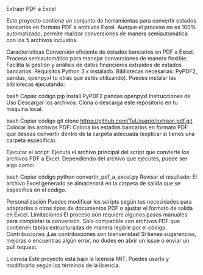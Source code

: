 Extraer PDF a Excel

Este proyecto contiene un conjunto de herramientas para convertir estados bancarios en formato PDF a archivos Excel. Aunque el proceso no es 100% automatizado, permite realizar conversiones de manera semiautomática con los 5 archivos incluidos.

Características
Conversión eficiente de estados bancarios en PDF a Excel.
Proceso semiautomático para manejar conversiones de manera flexible.
Facilita la gestión y análisis de datos financieros extraídos de estados bancarios.
Requisitos
Python 3.x instalado.
Bibliotecas necesarias: PyPDF2, pandas, openpyxl (u otras que estés utilizando).
Puedes instalar las bibliotecas ejecutando:

bash
Copiar código
pip install PyPDF2 pandas openpyxl
Instrucciones de Uso
Descargar los archivos: Clona o descarga este repositorio en tu máquina local.

bash
Copiar código
git clone https://github.com/TuUsuario/extraer-pdf.git
Colocar los archivos PDF: Coloca los estados bancarios en formato PDF que deseas convertir dentro de la carpeta adecuada (explicar si tienes una carpeta específica).

Ejecutar el script: Ejecuta el archivo principal del script que convierte los archivos PDF a Excel. Dependiendo del archivo que ejecutes, puede ser algo como:

bash
Copiar código
python convertir_pdf_a_excel.py
Revisar el resultado: El archivo Excel generado se almacenará en la carpeta de salida que se especifica en el código.

Personalización
Puedes modificar los scripts según tus necesidades para adaptarlos a otros tipos de documentos PDF o ajustar el formato de salida en Excel.
Limitaciones
El proceso aún requiere algunos pasos manuales para completar la conversión.
Solo compatible con archivos PDF que contienen tablas estructuradas de manera legible por el código.
Contribuciones
¡Las contribuciones son bienvenidas! Si tienes sugerencias, mejoras o encuentras algún error, no dudes en abrir un issue o enviar un pull request.

Licencia
Este proyecto está bajo la licencia MIT. Puedes usarlo y modificarlo según los términos de la licencia.
